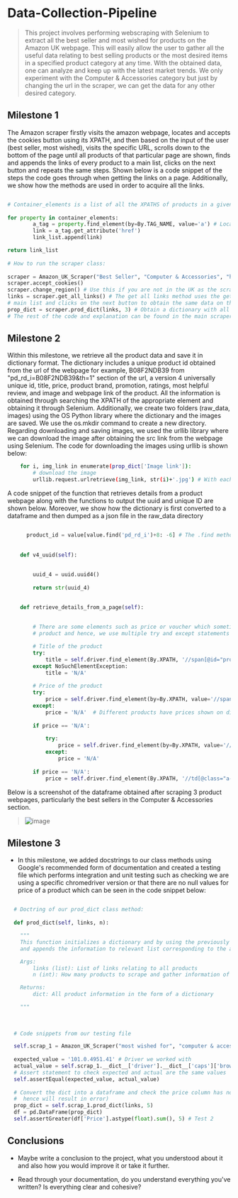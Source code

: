 # Data-Collection-Pipeline

> This project involves performing webscraping with Selenium to extract all the best seller and most wished for products on the Amazon UK webpage. This will easily allow the user to gather all the useful data relating to best selling products or the most desired items in a specified product category at any time. With the obtained data, one can analyze and keep up with the latest market trends. We only experiment with the Computer & Accessories category but just by changing the url in the scraper, we can get the data for any other desired category.

## Milestone 1

The Amazon scraper firstly visits the amazon webpage, locates and accepts the cookies button using its XPATH, and then based on the input of the user (best seller, most wished), visits the specific URL, scrolls down to the bottom of the page until all products of that particular page are shown, finds and appends the links of every product to a main list, clicks on the next button and repeats the same steps. Shown below is a code snippet of the steps the code goes through when getting the links on a page. Additionally, we show how the methods are used in order to acquire all the links.
  
```python

# Container_elements is a list of all the XPATHS of products in a given webpage
           
for property in container_elements:
        a_tag = property.find_element(by=By.TAG_NAME, value='a') # Locate the <a> tag to retrieve the href link of the product
        link = a_tag.get_attribute('href')
        link_list.append(link)

return link_list
        
# How to run the scraper class:
        
scraper = Amazon_UK_Scraper("Best Seller", "Computer & Accessories", "https://www.amazon.co.uk/") # The input could be "Most Wished For" or "Best Seller"
scraper.accept_cookies()
scraper.change_region() # Use this if you are not in the UK as the scraper only works delivery regions in the UK
links = scraper.get_all_links() # The get all links method uses the get get_links_per_page function and the get_all links function mainly justs appends the links to a 
# main list and clicks on the next button to obtain the same data on the next page.
prop_dict = scraper.prod_dict(links, 3) # Obtain a dictionary with all the product details 
# The rest of the code and explanation can be found in the main scraper file
```


## Milestone 2

Within this milestone, we retrieve all the product data and save it in dictionary format. The dictionary includes a unique product id obtained from the url of the webpage for example, B08F2NDB39 from "pd_rd_i=B08F2NDB39&th=1" section of the url, a version 4 universally unique id, title, price, product brand, promotion, ratings, most helpful review, and image and webpage link of the product. All the information is obtained through searching the XPATH of the appropriate element and obtaining it through Selenium. Additionally, we create two folders (raw_data, images) using the OS Python library where the dictionary and the images are saved. We use the os.mkdir command to create a new directory. Regarding downloading and saving images, we used the urllib library where we can download the image after obtaining the src link from the webpage using Selenium. The code for downloading the images using urllib is shown below:

```bash
    for i, img_link in enumerate(prop_dict['Image link']):
        # download the image
        urllib.request.urlretrieve(img_link, str(i)+'.jpg') # With each image link, we downloading its corresponding image and name it with the index of the image link e.g., the 2nd image link will be 2.jpg
```

A code snippet of the function that retrieves details from a product webpage along with the functions to output the uuid and unique ID are shown below. Moreover, we show how the dictionary is first converted to a dataframe and then dumped as a json file in the raw_data directory

```python

      product_id = value[value.find('pd_rd_i')+8: -6] # The .find method locates the first index of the required unique ID and the actual characters are found 8  characters after
    
    
    def v4_uuid(self):
        
        
        uuid_4 = uuid.uuid4()
            
        return str(uuid_4)  

        
    def retrieve_details_from_a_page(self):
       
        
        # There are some elements such as price or voucher which sometimes differ in location depending on the 
        # product and hence, we use multiple try and except statements to locate these if they exist. 

        # Title of the product
        try:
            title = self.driver.find_element(By.XPATH, '//span[@id="productTitle"]').text
        except NoSuchElementException:
            title = 'N/A'
        
        # Price of the product
        try:
            price = self.driver.find_element(by=By.XPATH, value='//span[@class="a-price aok-align-center"]').text.replace('\n', '.')
        except:
            price = 'N/A'  # Different products have prices shown on different locations (normally it could be three places, hence we use the try except statement)
            
        if price == 'N/A':
            
            try:
                price = self.driver.find_element(by=By.XPATH, value='//span[@class="a-price-whole"]').text
            except:
                price = 'N/A'
            
        if price == 'N/A':
            price = self.driver.find_element(By.XPATH, '//td[@class="a-span12"]').text
```

Below is a screenshot of the dataframe obtained after scraping 3 product webpages, particularly the best sellers in the Computer & Accessories section.
> ![image](https://user-images.githubusercontent.com/51030860/162643812-1ad33b30-42e6-4e81-97d5-327504758582.png)


## Milestone 3

- In this milestone, we added docstrings to our class methods using Google's recommended form of documentation and created a testing file which performs integration and unit testing such as checking we are using a specific chromedriver version or that there are no null values for price of a product which can be seen in the code snippet below:

```python

  # Doctring of our prod_dict class method:
  
  def prod_dict(self, links, n):

    """
    This function initializes a dictionary and by using the previously defined methods, retrieves different product information from every webpage,
    and appends the information to relevant list corresponding to the appropriate dictionary key.

    Args:
        links (list): List of links relating to all products 
        n (int): How many products to scrape and gather information of

    Returns:
        dict: All product information in the form of a dictionary 

    """
  
  
  
  # Code snippets from our testing file

  self.scrap_1 = Amazon_UK_Scraper("most wished for", "computer & accessories", "https://www.amazon.co.uk/")
  
  expected_value = '101.0.4951.41' # Driver we worked with
  actual_value = self.scrap_1.__dict__['driver'].__dict__['caps']['browserVersion']
  # Assert statement to check expected and actual are the same values
  self.assertEqual(expected_value, actual_value)
  
  # Convert the dict into a dataframe and check the price column has no NaNs by converting to type float (if NaN value would be string N/A and
  #  hence will result in error)
  prop_dict = self.scrap_1.prod_dict(links, 5)
  df = pd.DataFrame(prop_dict)
  self.assertGreater(df['Price'].astype(float).sum(), 5) # Test 2

```


## Conclusions

- Maybe write a conclusion to the project, what you understood about it and also how you would improve it or take it further.

- Read through your documentation, do you understand everything you've written? Is everything clear and cohesive?

